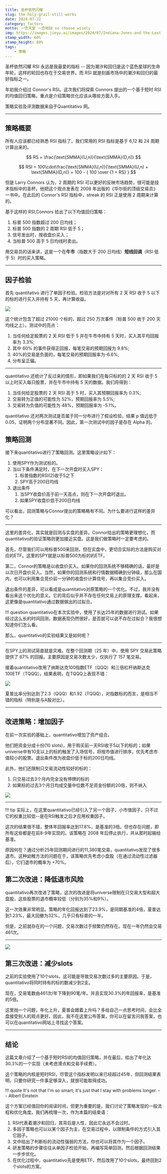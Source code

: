 ```yaml
---
title: 圣杯依然闪耀
slug: the-holy-grail-still-works
date: 2024-07-22
category: factors
motto: 一念天堂 一念地狱 so choose wisely
img: https://images.jieyu.ai/images/2024/07/Indiana-Jones-and-the-Last-Crusade.jpg
stamp_width: 60%
stamp_height: 60%
tags: 
    - 策略
---
```


圣杯依然闪耀 RSI 永远是我最爱的指标 -- 因为潮汐和回归是这个蓝色星球的生命年轮，这样的轮回也存在于交易世界。而 RSI 就是刻画市场中的潮汐和回归的最好指标之一。

年初我介绍过 Connor's RSI。这次我们将探索 Connors 提出的一个基于短时 RSI 的均值回归策略，重点是介绍策略优化应该从哪些方面入手。

<claimer>策略实验及评测数据来自于Quantitativo 网。</claimer>

---

## 策略概要

所有人应该都已经熟悉 RSI 指标了。我们常用的 RSI 指标是基于 6,12 和 24 周期计算出来的。

$$
RS = \frac{\text{SMMA}(U,n)}{\text{SMMA}(D,n)}
$$

$$
RSI = 100\cdot\frac{\text{SMMA}(U,n)}{\text{SMMA}(U,n) + \text{SMMA}(D,n)} = 100 - { 100 \over {1 + RS} }
$$

但是 Larry Connors 认为，2 周期的 RSI 可以更好的反映市场趋势，很可能是技术指标中的圣杯。他把这个观点发表在 2008 年出版的《华尔街的顶级交易员》一书中。在此后的 Connor's RSI 指标中，streak 的 RSI 正是使用 2 周期来计算的。

基于这样的 RSI,Connors 给出了以下均值回归策略：

1. 标普 500 指数超过 200 日均线；
2. 标普 500 指数的 2 周期 RSI 低于 5；
3. 信号发出时，按收盘价买入；
4. 当标普 500 高于 5 日均线时卖出。

用交易员的话来讲，这是一个在**牛市**（指数大于 200 日均线）**短线回调**（RSI 低于 5）时的买入策略。

---

## 因子检验

首先 quantitativo 进行了单因子检验。检验方法是对对所有 2 天 RSI 收于 5 以下的标的进行买入并持有 5 天，再计算收益。

![](https://images.jieyu.ai/images/2024/07/factor-rsi-2-buy-and-hold-5.jpg)

这个统计包含了超过 21000 个标的，超过 250 万次事件（标普 500 收于 200 天均线之上）。测试中的亮点：

1. 当任何给定股票的 2 天 RSI 低于 5 并在牛市中持有 5 天时，买入其平均回报率为 3.3%;
2. 其中 60% 的事件获得正回报，每笔交易的预期回报为 9.8%;
3. 40%的交易是负面的，每笔交易的预期回报率为-6.6%;
4. 分布呈正偏。

---

quantitativo 还统计了反过来的情形，即如果我们在每只标的的 2 天 RSI 收于 5 以上时买入每只股票，并在牛市中持有 5 天的数据。我们将得到：

1. 当任何给定股票的 2 天 RSI 高于 5 时，买入其预期回报率为 0.3%;
2. 交易转为正值的可能性为 52%，预期回报率为 5.5%;
3. 交易转为负值的可能性为 48%，预期回报率为 -5.1%。

quantitativo 还对两次测试是否属于同一分布进行了假设检验，结果 p 值远低于 0.05，证明两个分布显著不同。因此，第一次测试中的因子是存在 Alpha 的。

## 策略回测

接下来quantitativo进行了策略回测。这里策略设计如下：

1. 使用SPY作为测试标的。
2. 当以下条件满足时，在下一次开盘时买入SPY：
   1. 标普指数的RSI(2)收于5之下
   2. SPY高于200日均线
3. 退出条件
   1. 当SPY收盘价高于前一天高点，则在下一次开盘时退出。
   2. 如果SPY收盘价低于200日均线

可以看出，回测策略与Connor提出的策略略有不同。为什么要进行这样的差异化？

---

这里的差异化，其实就是回测与实盘的差异。Connor给出的策略更理想化，而quantitativo的验证策略则更加接近实盘。这是我们做策略时一定要考虑的。

首先，尽管我们可以用标普500来回测，但在实盘中，更切合实际的方法是购买对应的ETF。这里的SPY就是以标普500为标的的ETF。

第二，Connor的策略是以收盘价买入。如果你的回测系统不够精确的话，最好是以次日开盘价买入。当然，如果你的回测系统和行情数据精确到分钟级，那么在国内，也可以利用集合竞价前一分钟的收盘价计算信号，再以集合竞价买入。

退出条件的差异，可以看成是quantitativo对原策略的一个优化。不过，我并没有看出来这个优化的意义。它的背后似乎并不存在任何交易上的原理支撑。看起来，这更像是quantitativo通过数据做出的过拟合。

!!! question
    quantitativo在本次实验中，使用了长达25年的数据进行测试。如果经过这么长的时间回测，数据表现仍然很好，是否就可以说不存在过拟合？我很想知道你们怎么看。


那么，quantitativo的实验结果又是如何呢？

---

在SPY上的测试简直就是灾难。在整个回测期（25 年）中，使用 SPY 交易此策略提供了 67% 的回报。主要原因是交易次数太少，仅执行了 157 笔交易。

接着quantitativo改用了纳斯达克100指数ETF（QQQ）和三倍杠杆纳斯达克100ETF（TQQQ）。结果表明，在TQQQ上表现不错：

![](https://images.jieyu.ai/images/2024/07/performance-qqq-tqqq.jpeg)

夏普比率分别达到了2.3（QQQ）和1.92（TQQQ），对指数标的而言，是相当不错的指标（特别是与A股对比）。

---

## 改进策略：增加因子

在前一次实验的基础上，quantitativo增加了资产组合。

他们把资金分成十份(10 slots)，用于购买前一天RSI收于5以下的标的；如果universe中有10支以上的标的触发了入场信号，将按市值进行排序，优先考虑市值较小的股票。退出条件改为收盘价低于标的200日均线。

此外，他们还限制只交易流动性较好的标的：
1. 只交易过去3个月内完全没有停牌的标的
2. 如果标的过去3个月日均成交量中位数不足资金份额的20倍，则不纳入




<!-- 

1. 多因子策略也可以以某个因子为主，在交易过程中，以限制条件的方式引入其它因子。不过，这样的方式不利于因子作用分析。
2. 判断流动性的的方法
3. 当使用财务数据时，如何确保它是PIT的？
-->

![](https://images.jieyu.ai/images/2024/07/new-experiments-1.jpg)

---

!!! tip
    实际上，在这里quantitativo已经引入了另一个因子，小市值因子，只不过它的权重比较低--是在RSI触发之后才应用权重因子。


这次的结果很不错，整体年回报率达到17.8%，是基准的3倍。但也存在问题，即所有这些都是在前8-9年实现的。该策略在 2008 年后停止执行，并从那时起输给基准。

原因何在？通过分析25年回测期间进行的11,380笔交易，quantitativo发现了很多退市。这种幼稚方法的问题在于，该策略优先考虑小盘股（在通过流动性过滤器后），它们退市的概率为 +70%。

## 第二次改进：降低退市风险

quantitativo再次改进了策略，这次的改进是将universe限制在只交易大型和超大盘股，这些股票的退市概率较低（分别为35%和9%）。

这一次效果非常明显。策略的年化回报达到了23.9%，是同期基准的4倍，夏普达到1.23%，最大回撤为32%，几乎只有标普的一半。

但是，之前就存在的一个问题，交易次数过于频繁仍然存在。现在一年仍然会交易461次。

---

![](https://images.jieyu.ai/images/2024/07/new-experiment-2.jpg)

<!-- quantitativo 在对25年回测期间进行的11,380笔交易进行分析之后，发现了很多退市，但是，这个时间本可以避免 -->

## 第三次改进：减少slots

之前的实验使用了10个slots，这可能是导致交易次数过多的主要原因。于是，quantitativo将同时持有的标的数减少到2支。

现在，交易笔数由461次/年下降到90笔/年。并且实现30.3%的年回报率，是基准的5倍。

这里抛一个问题，年化上升，夏普会跟着上升吗？多给自己一点思考时间，会比全盘接受别人的观点更好。因此，我不在这里公布答案，你可以在留言问我答案，也可以在quantitativo网站上寻找这个答案。

---

## 结论

这篇文章介绍了一个基于短时RSI的均值回归策略，并在最后，给出了年化达30.3%的一个实现（未考虑滑点和交易手续费）。

这个策略的内核是短时RSI，尽管这个指标发明以来已经超过45年，但回测结果表明，只要你研究一件事足够深入，就很可能取得成功。

!!! quote
    It's not that I'm so smart; it's just that I stay with problems longer. -- Albert Einstein

这个方案已经值回你的阅读时间，但更为重要的是，我们讨论了策略发现的一般流程和优化角度。我们再梳理一次，作为本篇的结束语：

1. RSI代表着潮汐和回归，其背后是人性，因此它永远不会过时。
2. 多因子策略也可以以某个因子为主，在交易过程中，以限制条件的方式引入其它因子。
3. 文中给出了判断标的流动性强弱的方法，你也可以将其作为一个因子。
4. 研发策略的步骤往往从单因子检验开始，再编写简单回测，然后根据回测结果一步步优化。
5. 在优化过程中，quantitativo先是使用ETF，然后改用了10个slots，最终回到2个slots的方案。
